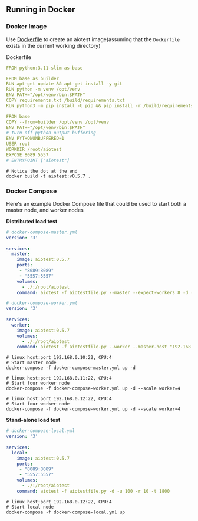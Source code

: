 ## Running in Docker
### Docker Image
Use [Dockerfile](https://github.com/hewei198711/Aiotest/blob/main/Dockerfile) to create an aiotest image(assuming that the `Dockerfile` exists in the current working directory)

Dockerfile
```yml
FROM python:3.11-slim as base

FROM base as builder
RUN apt-get update && apt-get install -y git 
RUN python -m venv /opt/venv
ENV PATH="/opt/venv/bin:$PATH"
COPY requirements.txt /build/requirements.txt
RUN python3 -m pip install -U pip && pip install -r /build/requirements.txt

FROM base
COPY --from=builder /opt/venv /opt/venv
ENV PATH="/opt/venv/bin:$PATH"
# turn off python output buffering
ENV PYTHONUNBUFFERED=1
USER root
WORKDIR /root/aiotest
EXPOSE 8089 5557
# ENTRYPOINT ["aiotest"]
```
```console
# Notice the dot at the end
docker build -t aiotest:v0.5.7 .
```
### Docker Compose
Here's an example Docker Compose file that could be used to start both a master node, and worker nodes

**Distributed load test**
```yml
# docker-compose-master.yml
version: '3'
  
services:
  master:
    image: aiotest:0.5.7
    ports:
     - "8089:8089"
     - "5557:5557"
    volumes:
      - ./:/root/aiotest
    command: aiotest -f aiotestfile.py --master --expect-workers 8 -d -u 8000 -r 400 -t 1800
```
```yml
# docker-compose-worker.yml
version: '3'
  
services:
  worker:
    image: aiotest:0.5.7
    volumes:
      - ./:/root/aiotest
    command: aiotest -f aiotestfile.py --worker --master-host "192.168.0.10"
```
```console
# linux host:port 192.168.0.10:22, CPU:4
# Start master node
docker-compose -f docker-compose-master.yml up -d
```
```console
# linux host:port 192.168.0.11:22, CPU:4
# Start four worker node
docker-compose -f docker-compose-worker.yml up -d --scale worker=4
```
```console
# linux host:port 192.168.0.12:22, CPU:4
# Start four worker node
docker-compose -f docker-compose-worker.yml up -d --scale worker=4
```
**Stand-alone load test**
```yml
# docker-compose-local.yml
version: '3'
  
services:
  local:
    image: aiotest:0.5.7
    ports:
     - "8089:8089"
     - "5557:5557"
    volumes:
      - ./:/root/aiotest
    command: aiotest -f aiotestfile.py -d -u 100 -r 10 -t 1800
```
```console
# linux host:port 192.168.0.12:22, CPU:4
# Start local node
docker-compose -f docker-compose-local.yml up
```